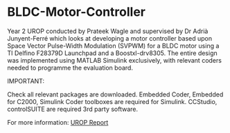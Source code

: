 # BLDC-Motor-Controller
Year 2 UROP conducted by Prateek Wagle and supervised by Dr Adrià Junyent-Ferré which looks at developing a motor controller based upon Space Vector Pulse-Width Modulation (SVPWM) for a BLDC motor using a TI Delfino F28379D Launchpad and a Boostxl-drv8305. The entire design was implemented using MATLAB Simulink exclusively, with relevant coders needed to programme the evaluation board.

IMPORTANT:

Check all relevant packages are downloaded. Embedded Coder, Embedded for C2000, Simulink Coder toolboxes are required for Simulink.
CCStudio, controlSUITE are required 3rd party software.

For more information: [UROP Report](https://github.com/prateekwagle/BLDC-Motor-Controller/files/9664404/UROP_Report.pdf)



